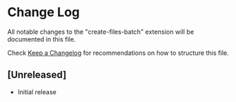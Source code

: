 # Change Log

All notable changes to the "create-files-batch" extension will be documented in this file.

Check [Keep a Changelog](http://keepachangelog.com/) for recommendations on how to structure this file.

## [Unreleased]

- Initial release